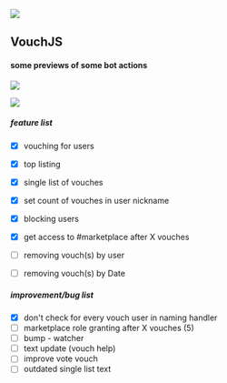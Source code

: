 ![](http://i.imgur.com/lnyo4rM.jpg)
## VouchJS

#### some previews of some bot actions

![](http://i.imgur.com/7M32aep.png)

![](http://i.imgur.com/yJWtLCC.png)

##### feature list

- [x] vouching for users
- [x] top listing
- [x] single list of vouches 
- [x] set count of vouches in user nickname  
- [x] blocking users
- [x] get access to #marketplace after X vouches
- [ ] removing vouch(s) by user
- [ ] removing vouch(s) by Date


##### improvement/bug list

- [x] don't check for every vouch user in naming handler
- [ ] marketplace role granting after X vouches (5)
- [ ] bump - watcher
- [ ] text update (vouch help)
- [ ] improve vote vouch 
- [ ] outdated single list text
